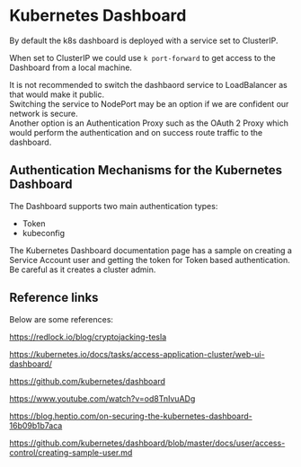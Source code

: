 # Kubernetes Dashboard

By default the k8s dashboard is deployed with a service set to ClusterIP.  

When set to ClusterIP we could use `k port-forward` to get access to the Dashboard from a local machine.

It is not recommended to switch the dashbaord service to LoadBalancer as that would make it public.  
Switching the service to NodePort may be an option if we are confident our network is secure.  
Another option is an Authentication Proxy such as the OAuth 2 Proxy which would perform the authentication and on success route traffic to the dashboard.  

## Authentication Mechanisms for the Kubernetes Dashboard

The Dashboard supports two main authentication types:  

- Token
- kubeconfig

The Kubernetes Dashboard documentation page has a sample on creating a Service Account user and getting the token for Token based authentication.  Be careful as it creates a cluster admin.

## Reference links

Below are some references:

https://redlock.io/blog/cryptojacking-tesla

https://kubernetes.io/docs/tasks/access-application-cluster/web-ui-dashboard/

https://github.com/kubernetes/dashboard

https://www.youtube.com/watch?v=od8TnIvuADg 

https://blog.heptio.com/on-securing-the-kubernetes-dashboard-16b09b1b7aca

https://github.com/kubernetes/dashboard/blob/master/docs/user/access-control/creating-sample-user.md